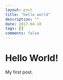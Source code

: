 ```yaml
---
layout: post
title: "hello world"
description: ""
date: 2017-04-10
tags: []
comments: false
---
```


# Hello World!

My first post.
